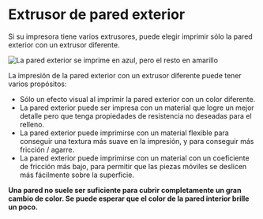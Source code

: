 Extrusor de pared exterior
====
Si su impresora tiene varios extrusores, puede elegir imprimir sólo la pared exterior con un extrusor diferente.

<!--screenshot {
"image_path": "wall_0_extruder_nr.png",
"models": [{"script": "headphone_hook.scad"}],
"camera_position": [140, 140, 206],
"settings": {"wall_0_extruder_nr": 1},
"colour_scheme": "material_colour",
"colours": 32
}-->
![La pared exterior se imprime en azul, pero el resto en amarillo](../images/wall_0_extruder_nr.png)

La impresión de la pared exterior con un extrusor diferente puede tener varios propósitos:
* Sólo un efecto visual al imprimir la pared exterior con un color diferente.
* La pared exterior puede ser impresa con un material que logre un mejor detalle pero que tenga propiedades de resistencia no deseadas para el relleno.
* La pared exterior puede imprimirse con un material flexible para conseguir una textura más suave en la impresión, y para conseguir más fricción / agarre.
* La pared exterior puede imprimirse con un material con un coeficiente de fricción más bajo, para permitir que las piezas móviles se deslicen más fácilmente sobre la superficie.

**Una pared no suele ser suficiente para cubrir completamente un gran cambio de color. Se puede esperar que el color de la pared interior brille un poco.**